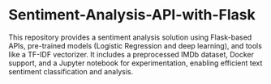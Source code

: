 # Sentiment-Analysis-API-with-Flask
This repository provides a sentiment analysis solution using Flask-based APIs, pre-trained models (Logistic Regression and deep learning), and tools like a TF-IDF vectorizer. It includes a preprocessed IMDb dataset, Docker support, and a Jupyter notebook for experimentation, enabling efficient text sentiment classification and analysis.
